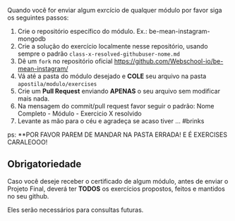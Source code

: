 Quando você for enviar algum exrcício de qualquer módulo por favor siga os seguintes passos:

1. Crie o repositório específico do módulo. Ex.: be-mean-instagram-mongodb
2. Crie a solução do exercício localmente nesse repositório, usando sempre o padrão `class-x-resolved-githubuser-nome.md`
3. Dê um `fork` no repositório oficial https://github.com/Webschool-io/be-mean-instagram/
4. Vá até a pasta do módulo desejado e **COLE** seu arquivo na pasta `apostila/modulo/exercises`
5. Crie um **Pull Request** enviando **APENAS** o seu arquivo sem modificar mais nada.
6. Na mensagem do commit/pull request favor seguir o padrão: Nome Completo - Módulo - Exercicio X resolvido
7. Levante as mão para o céu e agradeça se acaso tiver ... #brinks

ps: **POR FAVOR PAREM DE MANDAR NA PASTA ERRADA! E É EXERCISES CARALEOOO!

## Obrigatoriedade

Caso você deseje receber o certificado de algum módulo, antes de enviar o Projeto Final, deverá ter **TODOS** os exercícios propostos, feitos e mantidos no seu github.

Eles serão necessários para consultas futuras.